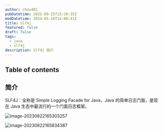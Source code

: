 ```yaml
---
author: chou401
pubDatetime: 2022-09-25T15:20:35Z
modDatetime: 2024-05-16T14:00:41Z
title: Slf4j
featured: false
draft: false
tags:
  - java
  - slf4j
description: Slf4j 简介
---
```


## Table of contents

## 简介

SLF4J：全称是 Simple Logging Facade for Java，Java 的简单日志门面，是现在 Java 生态中最流行的一个门面日志框架。

![image-20230822165303257](https://cdn.jsdelivr.net/gh/chou401/pic-md@main//img/202402281130411.png)

![image-20230822165834387](https://cdn.jsdelivr.net/gh/chou401/pic-md@main//img/202402281130813.png)
